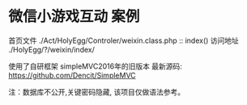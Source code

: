 # 微信小游戏互动 案例

首页文件 ./Act/HolyEgg/Controler/weixin.class.php :: index()
访问地址 ./HolyEgg/?/weixin/index/


使用了自研框架 simpleMVC2016年的旧版本
最新源码: https://github.com/Dencit/SimpleMVC

注：数据库不公开,关键密码隐藏, 该项目仅做语法参考。
